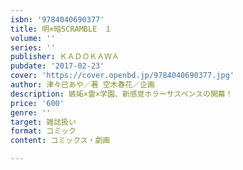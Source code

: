 ```yaml
---
isbn: '9784040690377'
title: 明×暗SCRAMBLE　１
volume: ''
series: ''
publisher: ＫＡＤＯＫＡＷＡ
pubdate: '2017-02-23'
cover: 'https://cover.openbd.jp/9784040690377.jpg'
author: 津々巳あや／著 空木春花／企画
description: 嫉妬×霊×学園、新感覚ホラーサスペンスの開幕！
price: '600'
genre: ''
target: 雑誌扱い
format: コミック
content: コミックス・劇画

---
```

